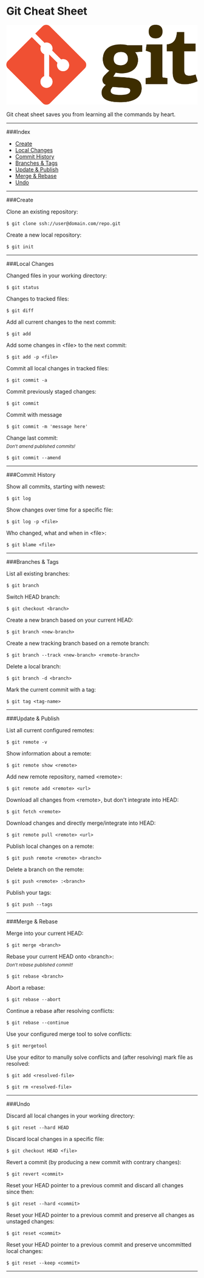 Git Cheat Sheet
===============

<p align="center">
	<img alt="Git" src="./Img/git-logo.png">
</p>

Git cheat sheet saves you from learning all the commands by heart.

<hr>

###Index
* [Create](#1)
* [Local Changes](#2)
* [Commit History](#3)
* [Branches & Tags](#4)
* [Update & Publish](#5)
* [Merge & Rebase](#6)
* [Undo](#7)

<hr>
###Create

Clone an existing repository:
```
$ git clone ssh://user@domain.com/repo.git
```

Create a new local repository:
```
$ git init
```

<hr>
###Local Changes

Changed files in your working directory:
```
$ git status
```

Changes to tracked files:
```
$ git diff
```

Add all current changes to the next commit:
```
$ git add
```

Add some changes in &lt;file&gt; to the next commit:
```
$ git add -p <file>
```

Commit all local changes in tracked files:
```
$ git commit -a
```

Commit previously staged changes:
```
$ git commit
```

Commit with message
```
$ git commit -m 'message here'
```

Change last commit:<br>
<em><sub>Don't amend published commits!</sub></em>
```
$ git commit --amend
```

<hr>
###Commit History

Show all commits, starting with newest:
```
$ git log
```

Show changes over time for a specific file:
```
$ git log -p <file>
```

Who changed, what and when in &lt;file&gt;:
```
$ git blame <file>
```

<hr>
###Branches & Tags

List all existing branches:
```
$ git branch
```

Switch HEAD branch:
```
$ git checkout <branch>
```

Create a new branch based on your current HEAD:
```
$ git branch <new-branch>
```

Create a new tracking branch based on a remote branch:
```
$ git branch --track <new-branch> <remote-branch>
```

Delete a local branch:
```
$ git branch -d <branch>
```

Mark the current commit with a tag:
```
$ git tag <tag-name>
```

<hr>
###Update & Publish

List all current configured remotes:
```
$ git remote -v
```

Show information about a remote:
```
$ git remote show <remote>
```

Add new remote repository, named &lt;remote&gt;:
```
$ git remote add <remote> <url>
```

Download all changes from &lt;remote&gt;, but don't integrate into HEAD:
```
$ git fetch <remote>
```

Download changes and directly merge/integrate into HEAD:
```
$ git remote pull <remote> <url>
```

Publish local changes on a remote:
```
$ git push remote <remote> <branch>
```

Delete a branch on the remote:
```
$ git push <remote> :<branch>
```

Publish your tags:
```
$ git push --tags
```

<hr>
###Merge & Rebase

Merge <branch> into your current HEAD:
```
$ git merge <branch>
```

Rebase your current HEAD onto &lt;branch&gt;:<br>
<em><sub>Don't rebase published commit!</sub></em>
```
$ git rebase <branch>
```

Abort a rebase:
```
$ git rebase --abort
```

Continue a rebase after resolving conflicts:
```
$ git rebase --continue
```

Use your configured merge tool to solve conflicts:
```
$ git mergetool
```

Use your editor to manully solve conflicts and (after resolving) mark file as resolved:
```
$ git add <resolved-file>
```
```
$ git rm <resolved-file>
```

<hr>
###Undo

Discard all local changes in your working directory:
```
$ git reset --hard HEAD
```

Discard local changes in a specific file:
```
$ git checkout HEAD <file>
```

Revert a commit (by producing a new commit with contrary changes):
```
$ git revert <commit>
```

Reset your HEAD pointer to a previous commit and discard all changes since then:
```
$ git reset --hard <commit>
```

Reset your HEAD pointer to a previous commit and preserve all changes as unstaged changes:
```
$ git reset <commit>
```

Reset your HEAD pointer to a previous commit and preserve uncommitted local changes:
```
$ git reset --keep <commit>
```

<hr>
